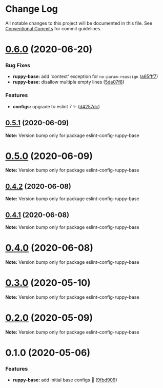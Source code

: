 # Change Log

All notable changes to this project will be documented in this file.
See [Conventional Commits](https://conventionalcommits.org) for commit guidelines.

# [0.6.0](https://github.com/Ruppyio/eslint-configs/compare/v0.5.1...v0.6.0) (2020-06-20)

### Bug Fixes

- **ruppy-base:** add 'context' exception for `no-param-reassign` ([a65fff7](https://github.com/Ruppyio/eslint-configs/commit/a65fff7dd01e3678d908030d0652c69fc70aafa8))
- **ruppy-base:** disallow multiple empty lines ([5da07f8](https://github.com/Ruppyio/eslint-configs/commit/5da07f88a2d044239b8b5ee3e2e1a8969999e4c6))

### Features

- **configs:** upgrade to eslint 7 ✨ ([d4257dc](https://github.com/Ruppyio/eslint-configs/commit/d4257dccaca3ba704dfaa1614ab3d485b8837882))

## [0.5.1](https://github.com/Ruppyio/eslint-configs/compare/v0.5.0...v0.5.1) (2020-06-09)

**Note:** Version bump only for package eslint-config-ruppy-base

# [0.5.0](https://github.com/Ruppyio/eslint-configs/compare/v0.4.2...v0.5.0) (2020-06-09)

**Note:** Version bump only for package eslint-config-ruppy-base

## [0.4.2](https://github.com/Ruppyio/eslint-configs/compare/v0.4.1...v0.4.2) (2020-06-08)

**Note:** Version bump only for package eslint-config-ruppy-base

## [0.4.1](https://github.com/Ruppyio/eslint-configs/compare/v0.4.0...v0.4.1) (2020-06-08)

**Note:** Version bump only for package eslint-config-ruppy-base

# [0.4.0](https://github.com/Ruppyio/eslint-configs/compare/v0.3.1...v0.4.0) (2020-06-08)

**Note:** Version bump only for package eslint-config-ruppy-base

# [0.3.0](https://github.com/Ruppyio/eslint-configs/compare/v0.2.0...v0.3.0) (2020-05-10)

**Note:** Version bump only for package eslint-config-ruppy-base

# [0.2.0](https://github.com/Ruppyio/eslint-configs/compare/v0.1.0...v0.2.0) (2020-05-09)

**Note:** Version bump only for package eslint-config-ruppy-base

# 0.1.0 (2020-05-06)

### Features

- **ruppy-base:** add initial base configs 🐣 ([9fbd909](https://github.com/Ruppyio/eslint-configs/commit/9fbd909e46acfdac6b20ec849bf855085eac8d49))
